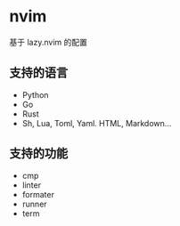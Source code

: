 # nvim

基于 lazy.nvim 的配置

## 支持的语言

- Python
- Go
- Rust
- Sh, Lua, Toml, Yaml. HTML, Markdown...

## 支持的功能

- cmp
- linter
- formater
- runner
- term
